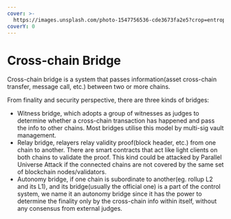 ```yaml
---
cover: >-
  https://images.unsplash.com/photo-1547756536-cde3673fa2e5?crop=entropy&cs=tinysrgb&fm=jpg&ixid=MnwxOTcwMjR8MHwxfHNlYXJjaHw4fHxicmlkZ2V8ZW58MHx8fHwxNjU2NDA1MDI2&ixlib=rb-1.2.1&q=80
coverY: 0
---
```


# Cross-chain Bridge

Cross-chain bridge is a system that passes information(asset cross-chain transfer, message call, etc.) between two or more chains.

From finality and security perspective, there are three kinds of bridges:

* Witness bridge, which adopts a group of witnesses as judges to determine whether a cross-chain transaction has happened and pass the info to other chains. Most bridges utilise this model by multi-sig vault management.
* Relay bridge, relayers relay validity proof(block header, etc.) from one chain to another. There are smart contracts that act like light clients on both chains to validate the proof. This kind could be attacked by Parallel Universe Attack if the connected chains are not covered by the same set of blockchain nodes/validators.
* Autonomy bridge, if one chain is subordinate to another(eg. rollup L2 and its L1), and its bridge(usually the official one) is a part of the control system, we name it an autonomy bridge since it has the power to determine the finality only by the cross-chain info within itself, without any consensus from external judges.
